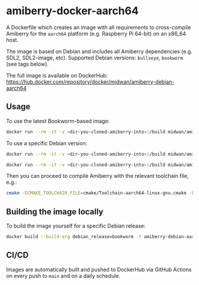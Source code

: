 # amiberry-docker-aarch64

A Dockerfile which creates an image with all requirements to cross-compile Amiberry for the `aarch64` platform (e.g. Raspberry Pi 64-bit) on an x86_64 host.

The image is based on Debian and includes all Amiberry dependencies (e.g. SDL2, SDL2-image, etc). Supported Debian versions: `bullseye`, `bookworm` (see tags below).

The full image is available on DockerHub: <https://hub.docker.com/repository/docker/midwan/amiberry-debian-aarch64>

## Usage

To use the latest Bookworm-based image:

```bash
docker run --rm -it -v <dir-you-cloned-amiberry-into>:/build midwan/amiberry-debian-aarch64:latest
```

To use a specific Debian version:

```bash
docker run --rm -it -v <dir-you-cloned-amiberry-into>:/build midwan/amiberry-debian-aarch64:bookworm

docker run --rm -it -v <dir-you-cloned-amiberry-into>:/build midwan/amiberry-debian-aarch64:bullseye
```

Then you can proceed to compile Amiberry with the relevant toolchain file, e.g.:

```bash
cmake -DCMAKE_TOOLCHAIN_FILE=cmake/Toolchain-aarch64-linux-gnu.cmake -B build && cmake --build build
```

## Building the image locally

To build the image yourself for a specific Debian release:

```bash
docker build --build-arg debian_release=bookworm -t amiberry-debian-aarch64:bookworm .
```

## CI/CD

Images are automatically built and pushed to DockerHub via GitHub Actions on every push to `main` and on a daily schedule.
